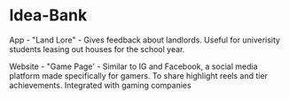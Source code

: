 # Idea-Bank
App - "Land Lore" - Gives feedback about landlords. Useful for univerisity students leasing out houses for the school year. 

Website - "Game Page' - Similar to IG and Facebook, a social media platform made specifically for gamers. To share highlight reels and tier achievements. Integrated with gaming companies
